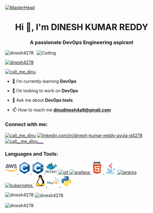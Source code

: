 [![MasterHead](https://intellipaat.com/blog/wp-content/uploads/2017/11/DevOps-01.jpg)](https://rishavchanda.io)
<h1 align="center">Hi 👋, I'm DINESH KUMAR REDDY</h1>
<h3 align="center">A passionate DevOps Engineering aspirant</h3>
<img align="right" alt="Coding" width="400" src="https://encrypted-tbn0.gstatic.com/images?q=tbn:ANd9GcTwj2LiKpQJZKe0vtibY1Lw6LWOo8WSprkQPu2zEexBDA&s">

<p align="left"> <img src="https://komarev.com/ghpvc/?username=dinesh4278&label=Profile%20views&color=0e75b6&style=flat" alt="dinesh4278" /> </p>

<p align="left"> <a href="https://github.com/ryo-ma/github-profile-trophy"><img src="https://github-profile-trophy.vercel.app/?username=dinesh4278" alt="dinesh4278" /></a> </p>

<p align="left"> <a href="https://twitter.com/call_me_dinu" target="blank"><img src="https://img.shields.io/twitter/follow/call_me_dinu?logo=twitter&style=for-the-badge" alt="call_me_dinu" /></a> </p>

- 🌱 I’m currently learning **DevOps**

- 👯 I’m looking to work on **DevOps**

- 💬 Ask me about **DevOps tools**

- 📫 How to reach me **dinudinesh4a9@gmail.com**

<h3 align="left">Connect with me:</h3>
<p align="left">
<a href="https://twitter.com/call_me_dinu" target="blank"><img align="center" src="https://raw.githubusercontent.com/rahuldkjain/github-profile-readme-generator/master/src/images/icons/Social/twitter.svg" alt="call_me_dinu" height="30" width="40" /></a>
<a href="https://linkedin.com/in/linkedin.com/in/dinesh-kumar-reddy-avula-d4278" target="blank"><img align="center" src="https://raw.githubusercontent.com/rahuldkjain/github-profile-readme-generator/master/src/images/icons/Social/linked-in-alt.svg" alt="linkedin.com/in/dinesh-kumar-reddy-avula-d4278" height="30" width="40" /></a>
<a href="https://instagram.com/call__me_dinu___" target="blank"><img align="center" src="https://raw.githubusercontent.com/rahuldkjain/github-profile-readme-generator/master/src/images/icons/Social/instagram.svg" alt="call__me_dinu___" height="30" width="40" /></a>
</p>

<h3 align="left">Languages and Tools:</h3>
<p align="left"> <a href="https://aws.amazon.com" target="_blank" rel="noreferrer"> <img src="https://raw.githubusercontent.com/devicons/devicon/master/icons/amazonwebservices/amazonwebservices-original-wordmark.svg" alt="aws" width="40" height="40"/> </a> <a href="https://www.cprogramming.com/" target="_blank" rel="noreferrer"> <img src="https://raw.githubusercontent.com/devicons/devicon/master/icons/c/c-original.svg" alt="c" width="40" height="40"/> </a> <a href="https://www.w3schools.com/cpp/" target="_blank" rel="noreferrer"> <img src="https://raw.githubusercontent.com/devicons/devicon/master/icons/cplusplus/cplusplus-original.svg" alt="cplusplus" width="40" height="40"/> </a> <a href="https://www.docker.com/" target="_blank" rel="noreferrer"> <img src="https://raw.githubusercontent.com/devicons/devicon/master/icons/docker/docker-original-wordmark.svg" alt="docker" width="40" height="40"/> </a> <a href="https://git-scm.com/" target="_blank" rel="noreferrer"> <img src="https://www.vectorlogo.zone/logos/git-scm/git-scm-icon.svg" alt="git" width="40" height="40"/> </a> <a href="https://grafana.com" target="_blank" rel="noreferrer"> <img src="https://www.vectorlogo.zone/logos/grafana/grafana-icon.svg" alt="grafana" width="40" height="40"/> </a> <a href="https://www.w3.org/html/" target="_blank" rel="noreferrer"> <img src="https://raw.githubusercontent.com/devicons/devicon/master/icons/html5/html5-original-wordmark.svg" alt="html5" width="40" height="40"/> </a> <a href="https://www.java.com" target="_blank" rel="noreferrer"> <img src="https://raw.githubusercontent.com/devicons/devicon/master/icons/java/java-original.svg" alt="java" width="40" height="40"/> </a> <a href="https://www.jenkins.io" target="_blank" rel="noreferrer"> <img src="https://www.vectorlogo.zone/logos/jenkins/jenkins-icon.svg" alt="jenkins" width="40" height="40"/> </a> <a href="https://kubernetes.io" target="_blank" rel="noreferrer"> <img src="https://www.vectorlogo.zone/logos/kubernetes/kubernetes-icon.svg" alt="kubernetes" width="40" height="40"/> </a> <a href="https://www.linux.org/" target="_blank" rel="noreferrer"> <img src="https://raw.githubusercontent.com/devicons/devicon/master/icons/linux/linux-original.svg" alt="linux" width="40" height="40"/> </a> <a href="https://www.mysql.com/" target="_blank" rel="noreferrer"> <img src="https://raw.githubusercontent.com/devicons/devicon/master/icons/mysql/mysql-original-wordmark.svg" alt="mysql" width="40" height="40"/> </a> <a href="https://www.python.org" target="_blank" rel="noreferrer"> <img src="https://raw.githubusercontent.com/devicons/devicon/master/icons/python/python-original.svg" alt="python" width="40" height="40"/> </a> </p>

<p><img align="left" src="https://github-readme-stats.vercel.app/api/top-langs?username=dinesh4278&show_icons=true&locale=en&layout=compact" alt="dinesh4278" /></p>

<p>&nbsp;<img align="center" src="https://github-readme-stats.vercel.app/api?username=dinesh4278&show_icons=true&locale=en" alt="dinesh4278" /></p>

<p><img align="center" src="https://github-readme-streak-stats.herokuapp.com/?user=dinesh4278&" alt="dinesh4278" /></p>
